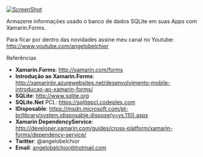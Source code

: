 [![ScreenShot](http://img.youtube.com/vi/y9wACg61r4M/0.jpg)](http:///www.youtube.com/embed/y9wACg61r4M)

Armazene informações usado o banco de dados SQLite em suas Apps com Xamarin.Forms.

Para ficar por dentro das novidades assine meu canal no Youtube: http://www.youtube.com/angelobelchior

Referências

- **Xamarin.Forms**: http://xamarin.com/forms
- **Introdução ao Xamarin.Forms**: http://xamarinbr.azurewebsites.net/desenvolvimento-mobile-introducao-ao-xamarin-forms/
- **SQLite**: http://www.sqlite.org
- **SQLite.Net** PCL: https://sqlitepcl.codeplex.com
- **IDisposable**: 
https://msdn.microsoft.com/pt-br/library/system.idisposable.dispose(v=vs.110).aspx
- **Xamarin DependencyService**: http://developer.xamarin.com/guides/cross-platform/xamarin-forms/dependency-service/
- **Twitter**: @angelobelchior
- **Email**: angelobelchior@hotmail.com
